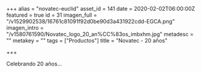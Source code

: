 +++
alias = "novatec-euclid"
asset_id = 141
date = 2020-02-02T06:00:00Z
featured = true
id = 31
imagen_full = "/v1529902538/16761c81091f92d0be90d3a431922cdd-EGCA.png"
imagen_intro = "/v1580761590/Novatec_logo_20_an%CC%83os_imbxhm.jpg"
metadesc = ""
metakey = ""
tags = ["Productos"]
title = "Novatec - 20 años"

+++
<p>Celebrando 20 años...</p>